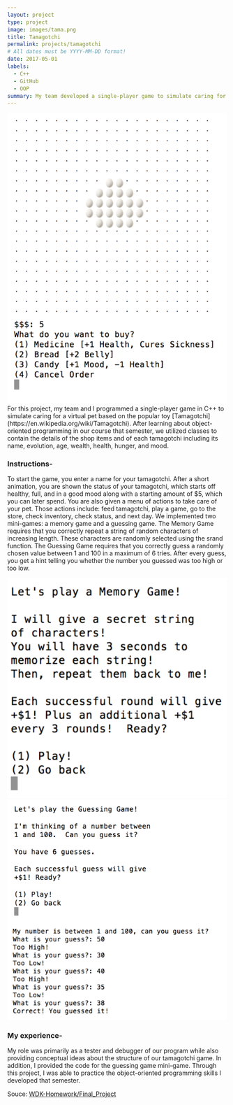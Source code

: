 ```yaml
---
layout: project
type: project
image: images/tama.png
title: Tamagotchi
permalink: projects/tamagotchi
# All dates must be YYYY-MM-DD format!
date: 2017-05-01
labels:
  - C++
  - GitHub
  - OOP
summary: My team developed a single-player game to simulate caring for a virtual pet for a final project in EE 205.
---
```


<img class="ui medium right floated rounded image" src="../images/egg.png">
For this project, my team and I programmed a single-player game in C++ to simulate caring for a virtual pet based on the popular toy [Tamagotchi](https://en.wikipedia.org/wiki/Tamagotchi).  After learning about object-oriented programming in our course that semester, we utilized classes to contain the details of the shop items and of each tamagotchi including its name, evolution, age, wealth, health, hunger, and mood. 

### Instructions-
To start the game, you enter a name for your tamagotchi.  After a short animation, you are shown the status of your tamagotchi, which starts off healthy, full, and in a good mood along with a starting amount of $5, which you can later spend.  You are also given a menu of actions to take care of your pet.  Those actions include: feed tamagotchi, play a game, go to the store, check inventory, check status, and next day.  We implemented two mini-games: a memory game and a guessing game.  The Memory Game requires that you correctly repeat a string of random characters of increasing length.  These characters are randomly selected using the srand function.  The Guessing Game requires that you correctly guess a randomly chosen value between 1 and 100 in a maximum of 6 tries.  After every guess, you get a hint telling you whether the number you guessed was too high or too low.  
<div class="ui medium rounded images">
  <img class="ui image" src="../images/game2.png">
  <img class="ui image" src="../images/game1.png">
</div>

### My experience-
My role was primarily as a tester and debugger of our program while also providing conceptual ideas about the structure of our tamagotchi game.  In addition, I provided the code for the guessing game mini-game.  Through this project, I was able to practice the object-oriented programming skills I developed that semester.  

Souce: <a href="https://github.com/kekupua/WDK-Homework/tree/master/Final%20Project"><i class="large github icon"></i>WDK-Homework/Final_Project</a>
